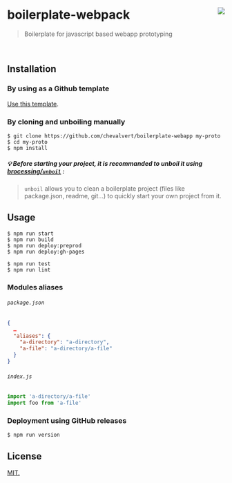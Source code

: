 # boilerplate-webpack [<img src="https://github.com/chevalvert.png?size=100" align="right">](http://chevalvert.fr/)
> Boilerplate for javascript based webapp prototyping

<br>

## Installation
### By using as a Github template
[Use this template](https://github.com/chevalvert/boilerplate-webapp/generate).

### By cloning and unboiling manually
```console
$ git clone https://github.com/chevalvert/boilerplate-webapp my-proto
$ cd my-proto
$ npm install
```

##### :bulb: Before starting your project, it is recommanded to unboil it using [brocessing/`unboil`](https://github.com/brocessing/unboil) :
>`unboil` allows you to clean a boilerplate project (files like package.json, readme, git...) to quickly start your own project from it.


## Usage

```console
$ npm run start
$ npm run build
$ npm run deploy:preprod
$ npm run deploy:gh-pages

$ npm run test
$ npm run lint
```

### Modules aliases
###### `package.json`
```json
{
  …
  "aliases": {
    "a-directory": "a-directory",
    "a-file": "a-directory/a-file"
  }
}
```

###### `index.js`
```js
import 'a-directory/a-file'
import foo from 'a-file'
```


### Deployment using GitHub releases
```console
$ npm run version
```

## License
[MIT.](https://tldrlegal.com/license/mit-license)

